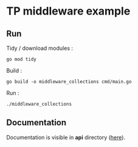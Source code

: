 # TP middleware example

## Run

Tidy / download modules :
```
go mod tidy
```
Build : 
```
go build -o middleware_collections cmd/main.go
```
Run : 
```
./middleware_collections
```

## Documentation

Documentation is visible in **api** directory ([here](api/swagger.json)).



